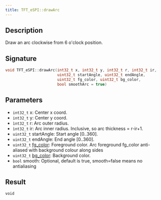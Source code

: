 ```yaml
---
title: TFT_eSPI::drawArc 
---
```


## Description

Draw an arc clockwise from 6 o'clock position.

## Signature

``` c
void TFT_eSPI::drawArc(int32_t x, int32_t y, int32_t r, int32_t ir,
                       uint32_t startAngle, uint32_t endAngle,
                       uint32_t fg_color, uint32_t bg_color,
                       bool smoothArc = true)
```

## Parameters

* `int32_t` x: Center x coord.
* `int32_t` y: Center y coord.
* `ìnt32_t` r: Arc outer radius.
* `ìnt32_t` ir: Arc inner radius. Inclusive, so arc thickness = r-ir+1. 
* `uint32_t` startAngle: Start angle [0..360].
* `uint32_t` endAngle: End angle [0..360].
* `uint32_t` [fg_color](../colors.md): Foreground color. Arc foreground fg_color anti-aliased with background colour along sides
* `uint32_t` [bg_color](../colors.md): Background color.
* `bool` smooth: Optional, default is true, smooth=false means no antialiasing

## Result

`void`

<!--
## Example

``` md
{ !docs/examples.md! }
```

Cpp example of method in the context. Including all needed `#include`

``` cpp
#include <TFT_eSPI.h>

```
-->